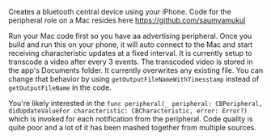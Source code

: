 Creates a bluetooth central device using your iPhone. Code for the peripheral role on a Mac resides here https://github.com/saumyamukul

Run your Mac code first so you have aa advertising peripheral. Once you build and run this on your phone, it will auto connect to the Mac and start receiving characteristic updates at a fixed interval. It is currently setup to transcode a video after every 3 events. The transcoded video is stored in the app's Documents folder. It currently overwrites any existing file. You can change that behavior by using `getOutputFileNameWithTimesstamp` instead of `getOutputFileName` in the code.

You're likely interested in the `func peripheral(_ peripheral: CBPeripheral, didUpdateValueFor characteristic: CBCharacteristic, error: Error?)` which is invoked for each notification from the peripheral. Code quality is quite poor and a lot of it has been mashed together from multiple sources. 
